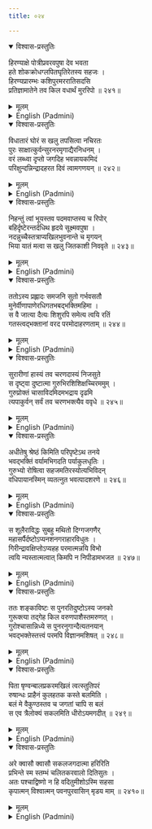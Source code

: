 ```yaml
---
title: ०२४

---
```

<div class="audioEmbed"  caption="सीतालक्ष्मी-वाचनम्" src="https://archive.org/download/nArAyaNIyam-shlokawise-audio/024/024_01.mp3"></div>
<details open><summary>विश्वास-प्रस्तुतिः</summary>

हिरण्याक्षे पोत्रीप्रवरवपुषा देव भवता  
हते शोकक्रोधग्लपितघृतिरेतस्य सहजः ।  
हिरण्यप्रारम्भः कशिपुरमररातिसदसि  
प्रतिज्ञामातेने तव किल वधार्थं मुररिपो ॥ २४१॥
</details>
<details><summary>मूलम्</summary>

हिरण्याक्षे पोत्रीप्रवरवपुषा देव भवता  
हते शोकक्रोधग्लपितघृतिरेतस्य सहजः ।  
हिरण्यप्रारम्भः कशिपुरमररातिसदसि  
प्रतिज्ञामातेने तव किल वधार्थं मुररिपो ॥ २४१॥
</details>





<details ><summary>English (Padmini)</summary>

Oh Lord ! Enemy of Madhu ! When Hiranyaksha was killed by Thee in Thy incarnation as an enormous boar, his brother, Hiranyakasipu, filled with grief and rage, and although inwardly afraid of Thee, took a pledge in the assembly of demons to kill Thee.

</details>

<div class="audioEmbed"  caption="सीतालक्ष्मी-वाचनम्" src="https://archive.org/download/nArAyaNIyam-shlokawise-audio/024/024_02.mp3"></div>
<details open><summary>विश्वास-प्रस्तुतिः</summary>

विधातारं घोरं स खलु तपसित्वा नचिरतः  
पुरः साक्षात्कुर्वन्सुरनरमृगाद्यैरनिधनम् ।  
वरं लब्ध्वा दृप्तो जगदिह भवन्नायकमिदं  
परिक्षुन्दन्निन्द्रादहरत दिवं त्वामगणयन् ॥ २४२॥
</details>
<details><summary>मूलम्</summary>

विधातारं घोरं स खलु तपसित्वा नचिरतः  
पुरः साक्षात्कुर्वन्सुरनरमृगाद्यैरनिधनम् ।  
वरं लब्ध्वा दृप्तो जगदिह भवन्नायकमिदं  
परिक्षुन्दन्निन्द्रादहरत दिवं त्वामगणयन् ॥ २४२॥
</details>





<details ><summary>English (Padmini)</summary>

He undertook a severe penance to Brahmadeva, and soon Brahma appeared in front of him and granted him the boon of not being killed by gods, men, animals etc. Having obtained such a boon, he became very arrogant and with total disregard for Thee, tormented this world of which Thou art the Lord, and took the heaven by force from Indra.

</details>

<div class="audioEmbed"  caption="सीतालक्ष्मी-वाचनम्" src="https://archive.org/download/nArAyaNIyam-shlokawise-audio/024/024_03.mp3"></div>
<details open><summary>विश्वास-प्रस्तुतिः</summary>

निहन्तुं त्वां भूयस्तव पदमवाप्तस्य च रिपोर्  
बहिर्दृष्टेरन्तर्दधिथ हृदये सूक्ष्मवपुषा ।  
नदन्नुच्चैस्तत्राप्यखिलभुवनान्ते च मृगयन्  
भिया यातं मत्वा स खलु जितकाशी निववृते ॥ २४३॥
</details>
<details><summary>मूलम्</summary>

निहन्तुं त्वां भूयस्तव पदमवाप्तस्य च रिपोर्  
बहिर्दृष्टेरन्तर्दधिथ हृदये सूक्ष्मवपुषा ।  
नदन्नुच्चैस्तत्राप्यखिलभुवनान्ते च मृगयन्  
भिया यातं मत्वा स खलु जितकाशी निववृते ॥ २४३॥
</details>





<details ><summary>English (Padmini)</summary>

He then came in search of Thee, to Thy abode Vaikunta to kill Thee, but Thou assuming a subtle form, invisible to his naked eye, entered his heart and lay hidden there. Looking all round Vaikunta and the whole world, and not finding Thee, he came back to his own abode confident that he had conquered Thee and crowing aloud arrogantly that Thou had run away in fear.

</details>

<div class="audioEmbed"  caption="सीतालक्ष्मी-वाचनम्" src="https://archive.org/download/nArAyaNIyam-shlokawise-audio/024/024_04.mp3"></div>
<details open><summary>विश्वास-प्रस्तुतिः</summary>

ततोऽस्य प्रह्लादः समजनि सुतो गर्भवसतौ  
मुनेर्वीणापाणेरधिगतभबद्भक्तिमहिमा ।  
स वै जात्या दैत्यः शिशुरपि समेत्य त्वयि रतिं  
गतस्त्वद्भक्तानां वरद परमोदाहरणताम् ॥ २४४॥
</details>
<details><summary>मूलम्</summary>

ततोऽस्य प्रह्लादः समजनि सुतो गर्भवसतौ  
मुनेर्वीणापाणेरधिगतभबद्भक्तिमहिमा ।  
स वै जात्या दैत्यः शिशुरपि समेत्य त्वयि रतिं  
गतस्त्वद्भक्तानां वरद परमोदाहरणताम् ॥ २४४॥
</details>





<details ><summary>English (Padmini)</summary>

Oh Varada, Grantor of boons !To Hiranyakasipu was born a son named Prahlada, who while still in his mother's womb, had come to know about the power of Thy devotion, from sage Narada. In spite of being born in the demon race, and although only an infant, he developed extreme love for Thee and became a prime example to all Thy devotees.

</details>

<div class="audioEmbed"  caption="सीतालक्ष्मी-वाचनम्" src="https://archive.org/download/nArAyaNIyam-shlokawise-audio/024/024_05.mp3"></div>
<details open><summary>विश्वास-प्रस्तुतिः</summary>

सुरारीणां हास्यं तव चरणदास्यं निजसुते  
स दृष्ट्वा दुष्टात्मा गुरुभिरशिशिक्षच्चिरममुम् ।  
गुरुप्रोक्तं चासाविदमिदमभद्राय दृढमि  
त्यपाकुर्वन् सर्वं तव चरणभक्त्यैव ववृधे ॥ २४५॥
</details>
<details><summary>मूलम्</summary>

सुरारीणां हास्यं तव चरणदास्यं निजसुते  
स दृष्ट्वा दुष्टात्मा गुरुभिरशिशिक्षच्चिरममुम् ।  
गुरुप्रोक्तं चासाविदमिदमभद्राय दृढमि  
त्यपाकुर्वन् सर्वं तव चरणभक्त्यैव ववृधे ॥ २४५॥
</details>





<details ><summary>English (Padmini)</summary>

The evilhearted Hiranyakasipu, enraged at his son's slavish devotion to Thy feet, which is scorned by the demons, engaged teachers for a long time, to brainwash him of his beliefs, but Prahlada brushed aside all the teachings of these tutors, as evil, and grew up with staunch devotion to Thy feet.

</details>

<div class="audioEmbed"  caption="सीतालक्ष्मी-वाचनम्" src="https://archive.org/download/nArAyaNIyam-shlokawise-audio/024/024_06.mp3"></div>
<details open><summary>विश्वास-प्रस्तुतिः</summary>

अधीतेषु श्रेष्ठं किमिति परिपृष्टेऽथ तनये  
भवद्भक्तिं वर्यामभिगदति पर्याकुलधृतिः ।  
गुरुभ्यो रोषित्वा सहजमतिरस्योत्यभिविदन्  
वधिपायानस्मिन् व्यतत्नुत भवत्पादशरणे ॥ २४६॥
</details>
<details><summary>मूलम्</summary>

अधीतेषु श्रेष्ठं किमिति परिपृष्टेऽथ तनये  
भवद्भक्तिं वर्यामभिगदति पर्याकुलधृतिः ।  
गुरुभ्यो रोषित्वा सहजमतिरस्योत्यभिविदन्  
वधिपायानस्मिन् व्यतत्नुत भवत्पादशरणे ॥ २४६॥
</details>





<details ><summary>English (Padmini)</summary>

Once when the son was asked to tell which was the best lesson he had learnt, he replied promptly that devotion to the Lord was the greatest of all. Disconcerted by this answer, the father became angry with the teachers; coming to know from them that this was his natural inclination, he contrived to kill Prahlada, who had taken refuge at Thy feet, by various devices.

</details>

<div class="audioEmbed"  caption="सीतालक्ष्मी-वाचनम्" src="https://archive.org/download/nArAyaNIyam-shlokawise-audio/024/024_07.mp3"></div>
<details open><summary>विश्वास-प्रस्तुतिः</summary>

स शूलैराविद्धः सुबहु मथितो दिग्गजगणैर्  
महासर्पैर्दष्टोऽप्यनशनगराहारविधुतः ।  
गिरीन्द्रावक्षिप्तोऽप्यहह परमात्मन्नयि विभो  
त्वयि न्यस्तात्मत्वात् किमपि न निपीडामभजत ॥ २४७॥
</details>
<details><summary>मूलम्</summary>

स शूलैराविद्धः सुबहु मथितो दिग्गजगणैर्  
महासर्पैर्दष्टोऽप्यनशनगराहारविधुतः ।  
गिरीन्द्रावक्षिप्तोऽप्यहह परमात्मन्नयि विभो  
त्वयि न्यस्तात्मत्वात् किमपि न निपीडामभजत ॥ २४७॥
</details>





<details ><summary>English (Padmini)</summary>

Oh Lord Supreme ! Prahlada was pierced by sharp weapons; he was trampled upon by hosts of elephants of the quarters, many a time; he was bitten by huge poisonous snakes; he was starved at times and given poison to eat; he was even pushed down from the highest mountaintops. But as he had placed his full faith in Thee, who art omnipresent, he came to no harm at all.

</details>

<div class="audioEmbed"  caption="सीतालक्ष्मी-वाचनम्" src="https://archive.org/download/nArAyaNIyam-shlokawise-audio/024/024_08.mp3"></div>
<details open><summary>विश्वास-प्रस्तुतिः</summary>

ततः शङ्काविष्टः स पुनरतिदुष्टोऽस्य जनको  
गुरूक्त्या तद्गेह किल वरुणपाशैस्तमरुणत् ।  
गुरोश्चासान्निध्ये स पुनरनुगान्दैत्यतनयान्  
भवद्भक्तेस्तत्त्वं परमपि विज्ञानमशिषत् ॥ २४८॥
</details>
<details><summary>मूलम्</summary>

ततः शङ्काविष्टः स पुनरतिदुष्टोऽस्य जनको  
गुरूक्त्या तद्गेह किल वरुणपाशैस्तमरुणत् ।  
गुरोश्चासान्निध्ये स पुनरनुगान्दैत्यतनयान्  
भवद्भक्तेस्तत्त्वं परमपि विज्ञानमशिषत् ॥ २४८॥
</details>





<details ><summary>English (Padmini)</summary>

Alarmed at seeing Prahlada's indestructible state, his evilminded father, following his tutor's advice, had Prahlada tied up with the ropes of Varuna, and kept a prisoner in his preceptor's house. Here in the absence of his teachers, Prahlada taught his classmates, the sons of demons, the basic lessons of devotion to Thee and that divine philosophy of Supreme Knowledge.

</details>

<div class="audioEmbed"  caption="सीतालक्ष्मी-वाचनम्" src="https://archive.org/download/nArAyaNIyam-shlokawise-audio/024/024_09.mp3"></div>
<details open><summary>विश्वास-प्रस्तुतिः</summary>

पिता षृण्वन्बालप्रकरमखिलं त्वत्स्तुतिपरं  
रुषान्धः प्राहैनं कुलहतक कस्ते बलमिति ।  
बलं मे वैकुण्ठस्तव च जगतां चापि स बलं  
स एव त्रैलोक्यं सकलमिति धीरोऽयमगदीत् ॥ २४९॥
</details>
<details><summary>मूलम्</summary>

पिता षृण्वन्बालप्रकरमखिलं त्वत्स्तुतिपरं  
रुषान्धः प्राहैनं कुलहतक कस्ते बलमिति ।  
बलं मे वैकुण्ठस्तव च जगतां चापि स बलं  
स एव त्रैलोक्यं सकलमिति धीरोऽयमगदीत् ॥ २४९॥
</details>





<details ><summary>English (Padmini)</summary>

Coming to know that all the demon children had been induced by Prahlada into praising Thee, Hiranyakasipu blinded by rage, called him the bane of the demon race and asked him who his supporter was. To this the courageous boy replied that Vishnu, the lord of Vaikunta, was his support and that he was the support of even his father and the whole world; in fact Vishnu, himself was the three worlds.

</details>

<div class="audioEmbed"  caption="सीतालक्ष्मी-वाचनम्" src="https://archive.org/download/nArAyaNIyam-shlokawise-audio/024/024_10.mp3"></div>
<details open><summary>विश्वास-प्रस्तुतिः</summary>

अरे क्वासौ क्वासौ सकलजगदात्मा हरिरिति  
प्रभिन्ते स्म स्तम्भं चलितकरवालो दितिसुतः ।  
अतः पश्चाद्विष्णो न हि वदितुमीशोऽस्मि सहसा  
कृपात्मन् विश्वात्मन् पवनपुरवासिन् मृडय माम् ॥ २४१०॥
</details>
<details><summary>मूलम्</summary>

अरे क्वासौ क्वासौ सकलजगदात्मा हरिरिति  
प्रभिन्ते स्म स्तम्भं चलितकरवालो दितिसुतः ।  
अतः पश्चाद्विष्णो न हि वदितुमीशोऽस्मि सहसा  
कृपात्मन् विश्वात्मन् पवनपुरवासिन् मृडय माम् ॥ २४१०॥
</details>

<details ><summary>English (Padmini)</summary>

Then, Diti's son, Hiranyakasipu, overcome by rage, shouting repeatedly, where was that Hari, who was said to be the soul of the whole Universe, swung his sword and struck the pillar in front of him, breaking it in two. Oh Thou Soul of Mercy ! Oh Thou Soul of the Whole World ! Oh Thou Omnipresent enshrined in Guruvayur ! I am unable to continue with this narration. Please bear with me and give me solace.

</details>

